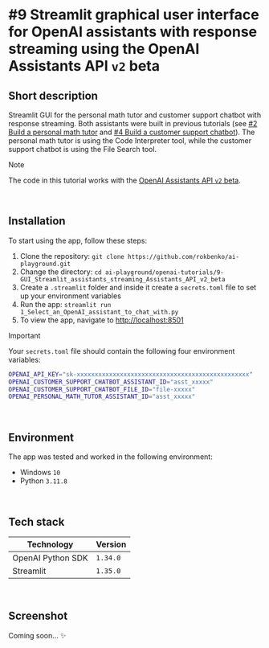 # #9 Streamlit graphical user interface for OpenAI assistants with response streaming using the OpenAI Assistants API `v2` beta

## Short description

Streamlit GUI for the personal math tutor and customer support chatbot with response streaming. Both assistants were built in previous tutorials (see [#2 Build a personal math tutor](https://github.com/rokbenko/ai-playground/tree/main/openai-tutorials/2-Build_personal_math_tutor) and [#4 Build a customer support chatbot](https://github.com/rokbenko/ai-playground/tree/main/openai-tutorials/4-Build_customer_support_chatbot)). The personal math tutor is using the Code Interpreter tool, while the customer support chatbot is using the File Search tool.

> [!NOTE]
> The code in this tutorial works with the [OpenAI Assistants API `v2` beta](https://platform.openai.com/docs/api-reference/assistants).

<br>

## Installation

To start using the app, follow these steps:

1. Clone the repository: `git clone https://github.com/rokbenko/ai-playground.git`
2. Change the directory: `cd ai-playground/openai-tutorials/9-GUI_Streamlit_assistants_streaming_Assistants_API_v2_beta`
3. Create a `.streamlit` folder and inside it create a `secrets.toml` file to set up your environment variables
4. Run the app: `streamlit run 1_Select_an_OpenAI_assistant_to_chat_with.py`
5. To view the app, navigate to [http://localhost:8501](http://localhost:8501)

> [!IMPORTANT]
> Your `secrets.toml` file should contain the following four environment variables:
>
> ```bash
> OPENAI_API_KEY="sk-xxxxxxxxxxxxxxxxxxxxxxxxxxxxxxxxxxxxxxxxxxxxxxxx"
> OPENAI_CUSTOMER_SUPPORT_CHATBOT_ASSISTANT_ID="asst_xxxxx"
> OPENAI_CUSTOMER_SUPPORT_CHATBOT_FILE_ID="file-xxxxx"
> OPENAI_PERSONAL_MATH_TUTOR_ASSISTANT_ID="asst_xxxxx"
> ```

<br>

## Environment

The app was tested and worked in the following environment:

- Windows `10`
- Python `3.11.8`

<br>

## Tech stack

| Technology        | Version  |
| ----------------- | -------- |
| OpenAI Python SDK | `1.34.0` |
| Streamlit         | `1.35.0` |

<br>

## Screenshot

Coming soon... ✨

